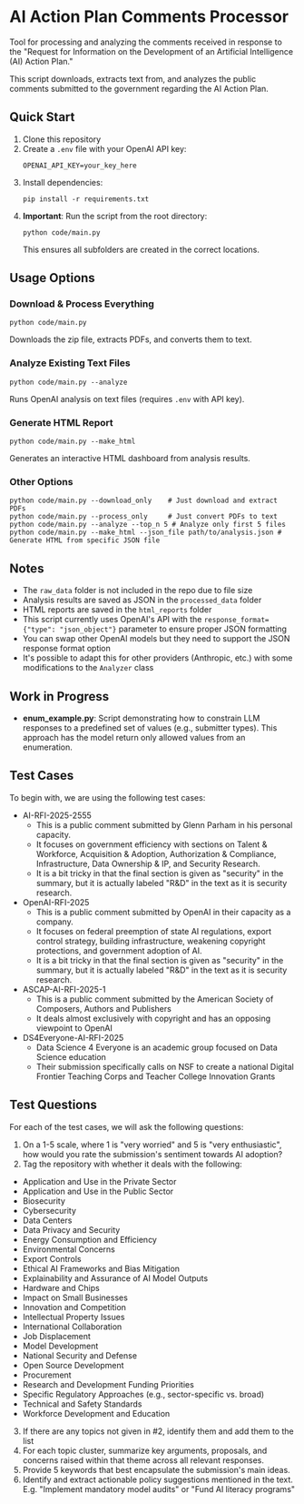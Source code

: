 # AI Action Plan Comments Processor

Tool for processing and analyzing the comments received in response to the "Request for Information on the Development of an Artificial Intelligence (AI) Action Plan."

This script downloads, extracts text from, and analyzes the public comments submitted to the government regarding the AI Action Plan.

## Quick Start

1. Clone this repository
2. Create a `.env` file with your OpenAI API key:
   ```
   OPENAI_API_KEY=your_key_here
   ```
3. Install dependencies:
   ```
   pip install -r requirements.txt
   ```
4. **Important**: Run the script from the root directory:
   ```
   python code/main.py
   ```
   This ensures all subfolders are created in the correct locations.

## Usage Options

### Download & Process Everything
```
python code/main.py
```
Downloads the zip file, extracts PDFs, and converts them to text.

### Analyze Existing Text Files
```
python code/main.py --analyze
```
Runs OpenAI analysis on text files (requires `.env` with API key).

### Generate HTML Report
```
python code/main.py --make_html
```
Generates an interactive HTML dashboard from analysis results.

### Other Options
```
python code/main.py --download_only    # Just download and extract PDFs
python code/main.py --process_only     # Just convert PDFs to text
python code/main.py --analyze --top_n 5 # Analyze only first 5 files
python code/main.py --make_html --json_file path/to/analysis.json # Generate HTML from specific JSON file
```

## Notes
- The `raw_data` folder is not included in the repo due to file size
- Analysis results are saved as JSON in the `processed_data` folder
- HTML reports are saved in the `html_reports` folder
- This script currently uses OpenAI's API with the `response_format={"type": "json_object"}` parameter to ensure proper JSON formatting
- You can swap other OpenAI models but they need to support the JSON response format option
- It's possible to adapt this for other providers (Anthropic, etc.) with some modifications to the `Analyzer` class

## Work in Progress
- **enum_example.py**: Script demonstrating how to constrain LLM responses to a predefined set of values (e.g., submitter types). This approach has the model return only allowed values from an enumeration.

## Test Cases
To begin with, we are using the following test cases:

- AI-RFI-2025-2555
  - This is a public comment submitted by Glenn Parham in his personal capacity.
  - It focuses on government efficiency with sections on Talent & Workforce, Acquisition & Adoption, Authorization & Compliance, Infrastructure, Data Ownership & IP, and Security Research.
  - It is a bit tricky in that the final section is given as "security" in the summary, but it is actually labeled "R&D" in the text as it is security research. 
- OpenAI-RFI-2025
  - This is a public comment submitted by OpenAI in their capacity as a company.
  - It focuses on federal preemption of state AI regulations, export control strategy, building infrastructure, weakening copyright protections, and government adoption of AI.
  - It is a bit tricky in that the final section is given as "security" in the summary, but it is actually labeled "R&D" in the text as it is security research. 
- ASCAP-AI-RFI-2025-1
  - This is a public comment submitted by the American Society of Composers, Authors and Publishers
  - It deals almost exclusively with copyright and has an opposing viewpoint to OpenAI
- DS4Everyone-AI-RFI-2025
  - Data Science 4 Everyone is an academic group focused on Data Science education
  - Their submission specifically calls on NSF to create a national Digital Frontier Teaching Corps and Teacher College Innovation Grants

## Test Questions
For each of the test cases, we will ask the following questions:

1. On a 1-5 scale, where 1 is "very worried" and 5 is "very enthusiastic", how would you rate the submission's sentiment towards AI adoption?
2. Tag the repository with whether it deals with the following:
  - Application and Use in the Private Sector
  - Application and Use in the Public Sector
  - Biosecurity
  - Cybersecurity
  - Data Centers
  - Data Privacy and Security
  - Energy Consumption and Efficiency
  - Environmental Concerns
  - Export Controls
  - Ethical AI Frameworks and Bias Mitigation
  - Explainability and Assurance of AI Model Outputs
  - Hardware and Chips
  - Impact on Small Businesses
  - Innovation and Competition
  - Intellectual Property Issues
  - International Collaboration
  - Job Displacement
  - Model Development
  - National Security and Defense
  - Open Source Development
  - Procurement
  - Research and Development Funding Priorities
  - Specific Regulatory Approaches (e.g., sector-specific vs. broad)
  - Technical and Safety Standards
  - Workforce Development and Education
3. If there are any topics not given in #2, identify them and add them to the list
4. For each topic cluster, summarize key arguments, proposals, and concerns raised within that theme across all relevant responses.
5. Provide 5 keywords that best encapsulate the submission's main ideas.
6. Identify and extract actionable policy suggestions mentioned in the text. E.g. "Implement mandatory model audits" or "Fund AI literacy programs"